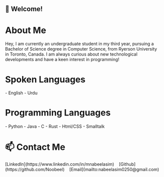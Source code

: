 ## 👋 Welcome!
# About Me
<p>
  Hey, I am currently an undergraduate student in my third year, pursuing a Bachelor of Science degree in Computer Science, from Ryerson University in Toronto, Canada. 
  I am always curious about new technological developments and have a keen interest in programming!
</p>

# Spoken Languages
<p>
    - English
    - Urdu
</p>

# Programming Languages
<p>
    - Python
    - Java
    - C
    - Rust
    - Html/CSS
    - Smalltalk
</p>

# 📫 Contact Me
<p>
  [LinkedIn](https://www.linkedin.com/in/mnabeelasim) &nbsp;&nbsp;
  [Github](https://github.com/Noobeel) &nbsp;&nbsp;
  [Email](mailto:nabeelasim0250@gmail.com)
</p>
